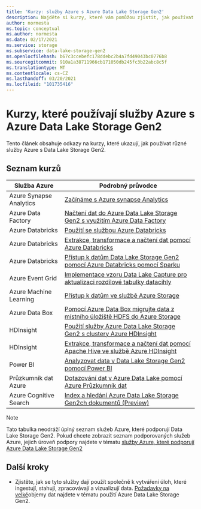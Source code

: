```yaml
---
title: 'Kurzy: služby Azure s Azure Data Lake Storage Gen2'
description: Najděte si kurzy, které vám pomůžou zjistit, jak používat služby Azure s Azure Data Lake Storage Gen2.
author: normesta
ms.topic: conceptual
ms.author: normesta
ms.date: 02/17/2021
ms.service: storage
ms.subservice: data-lake-storage-gen2
ms.openlocfilehash: b67c3ccebefc178ddebc2b4a7fd49043bc0776b8
ms.sourcegitcommit: 910a1a38711966cb171050db245fc3b22abc8c5f
ms.translationtype: MT
ms.contentlocale: cs-CZ
ms.lasthandoff: 03/20/2021
ms.locfileid: "101735416"
---
```

# <a name="tutorials-that-use-azure-services-with-azure-data-lake-storage-gen2"></a>Kurzy, které používají služby Azure s Azure Data Lake Storage Gen2

Tento článek obsahuje odkazy na kurzy, které ukazují, jak používat různé služby Azure s Data Lake Storage Gen2. 

## <a name="list-of-tutorials"></a>Seznam kurzů

| Služba Azure | Podrobný průvodce | 
|---------------|-------------------|
| Azure Synapse Analytics | [Začínáme s Azure synapse Analytics](../../synapse-analytics/get-started.md) |
| Azure Data Factory | [Načtení dat do Azure Data Lake Storage Gen2 s využitím Azure Data Factory](../../data-factory/load-azure-data-lake-storage-gen2.md) |
| Azure Databricks | [Použití se službou Azure Databricks](https://docs.azuredatabricks.net/data/data-sources/azure/azure-datalake-gen2.html) |
| Azure Databricks | [Extrakce, transformace a načtení dat pomocí Azure Databricks](/azure/databricks/scenarios/databricks-extract-load-sql-data-warehouse) |
| Azure Databricks | [Přístup k datům Data Lake Storage Gen2 pomocí Azure Databricks pomocí Sparku](data-lake-storage-use-databricks-spark.md)|
| Azure Event Grid | [Implementace vzoru Data Lake Capture pro aktualizaci rozdílové tabulky datacihly](data-lake-storage-events.md) |
| Azure Machine Learning | [Přístup k datům ve službě Azure Storage](../../machine-learning/how-to-access-data.md) |
| Azure Data Box | [Pomocí Azure Data Box migrujte data z místního úložiště HDFS do Azure Storage](data-lake-storage-migrate-on-premises-hdfs-cluster.md) |
| HDInsight | [Použití služby Azure Data Lake Storage Gen2 s clustery Azure HDInsight](../../hdinsight/hdinsight-hadoop-use-data-lake-storage-gen2.md) |
| HDInsight | [Extrakce, transformace a načtení dat pomocí Apache Hive ve službě Azure HDInsight](data-lake-storage-tutorial-extract-transform-load-hive.md) |
| Power BI | [Analyzovat data v Data Lake Storage Gen2 pomocí Power BI](/power-query/connectors/datalakestorage) |
| Průzkumník dat Azure | [Dotazování dat v Azure Data Lake pomocí Azure Průzkumník dat](/azure/data-explorer/data-lake-query-data) |
| Azure Cognitive Search | [Index a hledání Azure Data Lake Storage Gen2ch dokumentů (Preview)](../../search/search-howto-index-azure-data-lake-storage.md) |

> [!NOTE]
> Tato tabulka neodráží úplný seznam služeb Azure, které podporují Data Lake Storage Gen2. Pokud chcete zobrazit seznam podporovaných služeb Azure, jejich úroveň podpory najdete v tématu [služby Azure, které podporují Azure Data Lake Storage Gen2](data-lake-storage-supported-azure-services.md)

## <a name="next-steps"></a>Další kroky

- Zjistěte, jak se tyto služby dají použít společně k vytváření úloh, které ingestují, stahují, zpracovávají a vizualizují data. [Požadavky na velké](data-lake-storage-data-scenarios.md)objemy dat najdete v tématu použití Azure Data Lake Storage Gen2.
